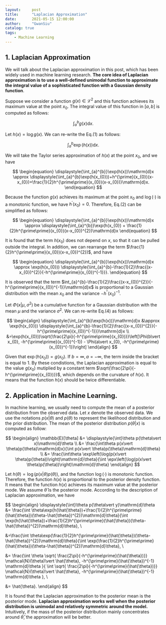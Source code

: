 ```yaml
---
layout:     post
title:      "Laplacian Approximation"
date:       2021-05-15 12:00:00
author:     "GwanSiu"
catalog: true
tags:
    - Machine Learning
---
```


## 1. Laplacian Approximation

We will talk about the Laplacian approximation in this post, which has been widely used in machine learning research. **The core idea of Laplacian approximation is to use a well-defined unimodal function to approximate the integral value of a sophisticated function with a Gaussian density function**.

Suppose we consider a function $g(x)\in \mathcal{L}^{2}$ and this function achieves its maximum value at the point $x_{0}$. The integral value of this function in $[a, b]$ is computed as follows:

$$
\begin{equation}
\displaystyle{\int_{a}^{b}}g(x)\mathrm{d}x.
\end{equation}
$$

Let $h(x)=\log g(x)$. We can re-write the Eq.(1) as follows:

$$
\begin{equation}
\displaystyle{\int_{a}^{b}\exp(h(x))}\mathrm{d}x.
\end{equation}
$$

We will take the Taylor series approximation of $h(x)$ at the point $x_{0}$, and we have

$$
\begin{equation}
\displaystyle{\int_{a}^{b}}\exp(h(x))\mathrm{d}x \approx \displaystyle{\int_{a}^{b}\exp(h(x_{0}))+h^{\prime}(x_{0})(x-x_{0})+\frac{1}{2}h^{\prime\prime}(x_{0})(x-x_{0})}\mathrm{d}x.
\end{equation}
$$

Because the function $g(x)$ achieves its maximum at the point $x_{0}$ and $\log(\cdot)$ is a monotonic function, we have $h^{\prime}(x_{0})=0$. Therefore, Eq.(2) can be simplified as follows:

$$
\begin{equation}
\displaystyle{\int_{a}^{b}}\exp(h(x))\mathrm{d}x \approx \displaystyle{\int_{a}^{b}}\exp(h(x_{0}) + \frac{1}{2}h^{\prime\prime}(x_{0})(x-x_{0})^{2})\mathrm{d}x
\end{equation}
$$

It is found that the term $h(x_{0})$ does not depend on $x$, so that it can be pulled outside the integral. In addition, we can rearrange the term $\frac{1}{2}h^{\prime\prime}(x_{0})(x-x_{0})^{2})$, and have

$$
\begin{equation}
\displaystyle{\int_{a}^{b}}\exp(h(x))\mathrm{d}x \approx \exp(h(x_{0})) \displaystyle{\int_{a}^{b}-\frac{1}{2}\frac{(x-x_{0})^{2}}{-h^{\prime\prime}(x_{0})^{-1}}}.
\end{equation}
$$

It is observed that the term $int_{a}^{b}-\frac{1}{2}\frac{(x-x_{0})^{2}}{-h^{\prime\prime}(x_{0})^{-1}}\mathrm{d}x$ is proportional to a Gaussian distribution with the mean $x_{0}$ and the variance $-h^{\prime\prime}(x_{0})^{-1}$.

Let $\Phi(x\vert \mu, \sigma^{2})$ be a cumulative function for a Gaussian distribution with the mean $\mu$ and the variance $\sigma^{2}$. We can re-write Eq.(4) as follows:

$$
\begin{align}
\displaystyle{\int_{a}^{b}\exp(h(x))}\mathrm{d}x &\approx \exp(h(x_{0})) \displaystyle{\int_{a}^{b}-\frac{1}{2}\frac{(x-x_{0})^{2}}{-h^{\prime\prime}(x_{0})^{-1}}}\mathrm{d}x \\
&=\exp(h(x_{0}))\sqrt{\frac{2\pi}{-h^{\prime\prime}(x_{0})}}\left[\Phi(b\vert x_{0}, -h^{\prime\prime}(x_{0})^{-1}) - \Phi(a\vert x_{0}, -h^{\prime\prime}(x_{0})^{-1})\right] 
\end{align}
$$

Given that $\exp(h(x_{0}))=g(x_{0})$. If $b=\infty, a=-\infty$, the term inside the bracket is equal to 1. By these condistions, the Laplacian approximation is equal to the value $g(x_{0})$ mutiplied by a constant term $\sqrt{\frac{2\pi}{-h^{\prime\prime}(x_{0})}}$, which depends on the curvature of $h(x)$. It means that the function $h(x)$ should be twice differentiable.

## 2. Application in Machine Learning.

In machine learning, we usually need to compute the mean of a posterior distribution from the observed data. Let $x$ denote the observed data. We use the notations $p(x\vert \theta)$ and $p(\theta)$ to represent the likelihood distribution and the prior distribution. The mean of the posterior distribution $p(\theta\vert x)$ is computed as follow:

$$
\begin{align}
\mathbb{E}[\theta] &= \displaystyle{\int}\theta p(\theta\vert x)\mathrm{d}\theta \\
&= \frac{\int\theta p(x\vert \theta)p(\theta)\mathrm{d}x}{\int p(x\vert \theta)p(\theta)\mathrm{d}\theta} \\
&= \frac{\int\theta \exp\left(\log(p(x\vert \theta)p(\theta))\right)\mathrm{d}\theta}{\int \epx\left(\log(p(x\vert \theta)p(\theta))\right)\mathrm{d}\theta}
\end{align}
$$

Let $h(\theta)=\log(p(x\vert \theta)p(\theta))$, and the function $\log(\cdot)$ is monotonic function. Therefore, the function $h(x)$ is proportional to the posterior density function. It means that the function $h(x)$ achieves its maximum value at the posterior mode. We assume $\hat{\theta}$ is the posterior mode. According to the description of Laplacian approximation, we have

$$
\begin{align}
\displaystyle{\int}\theta p(\theta\vert y)\mathrm{d}\theta &= \frac{\int \theta\exp(h(\hat{\theta})+\frac{1}{2}h^{\prime\prime}(\hat{\theta})(\theta-\hat{\theta})^{2})\mathrm{d}\theta}{\int \exp(h(\hat{\theta})+\frac{1}{2}h^{\prime\prime}(\hat{\theta})(\theta-\hat{\theta})^{2})\mathrm{d}\theta}, \\

&=\frac{\int \theta\exp(\frac{1}{2}h^{\prime\prime}(\hat{\theta})(\theta-\hat{\theta})^{2})\mathrm{d}\theta}{\int \exp(\frac{1}{2}h^{\prime\prime}(\hat{\theta})(\theta-\hat{\theta})^{2})\mathrm{d}\theta}, \\

&= \frac{\int \theta \sqrt{ \frac{2\pi}{-h^{\prime\prime}(\hat{\theta})}} \mathcal{N}(\theta)\vert \hat{\theta}, -h^{\prime\prime}(\hat{\theta})^{-1} \mathrm{d}\theta }{ \int \sqrt{ \frac{2\pi}{-h^{\prime\prime}(\hat{\theta})}} \mathcal{N}(\theta)\vert \hat{\theta}, -h^{\prime\prime}(\hat{\theta})^{-1} \mathrm{d}\theta }, \\

&= \hat{\theta}.
\end{align}
$$

It is found that the Laplacian approximation to the posterior mean is the posterior mode. **Laplacian approximation works well when the posterior distribution is unimodal and relatively symmetric around the model.** Intuitively, if the mass of the posterior distribution mainly concentrates around $\hat{\theta}$, the approximation will be better.






